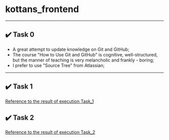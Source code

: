 # kottans_frontend
---------------------
## :heavy_check_mark: Task 0
- A great attempt to update knowledge on Git and GitHub;
- The course "How to Use Git and GitHub" is cognitive, well-structured, but the manner of teaching is very melancholic and frankly - boring;
- I prefer to use "Source Tree" from Atlassian;
--------------------
## :heavy_check_mark: Task 1

[Reference to the result of execution Task_1](Task_1/task01.md)

## :heavy_check_mark: Task 2

[Reference to the result of execution Task_2](Task_2/task02.md)
